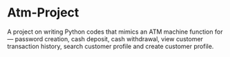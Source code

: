 # Atm-Project
A project on writing Python codes that mimics an ATM machine function for — password creation, cash deposit, cash withdrawal, view customer transaction history, search customer profile and create customer profile.
